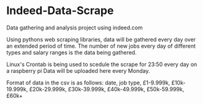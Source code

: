 # Indeed-Data-Scrape
Data gathering and analysis project using indeed.com 

Using pythons web scraping libraries, data will be gathered every day over an extended period of time.
The number of new jobs every day of different types and salary ranges is the data being gathered.

Linux's Crontab is being used to scedule the scrape for 23:50 every day on a raspberry pi
Data will be uploaded here every Monday.

Format of data in the csv is as follows:
  date, job type, £1-9.999k,  £10k-19.999k, £20k-29.999k, £30k-39.999k, £40k-49.999k, £50k-59.999k, £60k+
